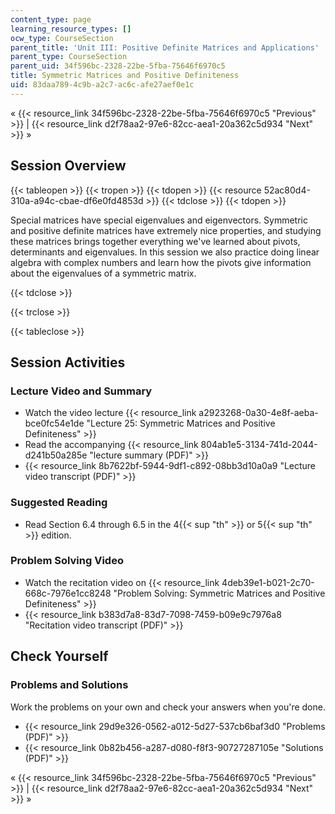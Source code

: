 ```yaml
---
content_type: page
learning_resource_types: []
ocw_type: CourseSection
parent_title: 'Unit III: Positive Definite Matrices and Applications'
parent_type: CourseSection
parent_uid: 34f596bc-2328-22be-5fba-75646f6970c5
title: Symmetric Matrices and Positive Definiteness
uid: 83daa789-4c9b-a2c7-ac6c-afe27aef0e1c
---
```


« {{< resource_link 34f596bc-2328-22be-5fba-75646f6970c5 "Previous" >}} | {{< resource_link d2f78aa2-97e6-82cc-aea1-20a362c5d934 "Next" >}} »

Session Overview
----------------

{{< tableopen >}}
{{< tropen >}}
{{< tdopen >}}
{{< resource 52ac80d4-310a-a94c-cbae-df6e0fd4853d >}}
{{< tdclose >}}
{{< tdopen >}}


Special matrices have special eigenvalues and eigenvectors. Symmetric and positive definite matrices have extremely nice properties, and studying these matrices brings together everything we've learned about pivots, determinants and eigenvalues. In this session we also practice doing linear algebra with complex numbers and learn how the pivots give information about the eigenvalues of a symmetric matrix.


{{< tdclose >}}

{{< trclose >}}

{{< tableclose >}}

Session Activities
------------------

### Lecture Video and Summary

*   Watch the video lecture {{< resource_link a2923268-0a30-4e8f-aeba-bce0fc54e1de "Lecture 25: Symmetric Matrices and Positive Definiteness" >}}
*   Read the accompanying {{< resource_link 804ab1e5-3134-741d-2044-d241b50a285e "lecture summary (PDF)" >}}
*   {{< resource_link 8b7622bf-5944-9df1-c892-08bb3d10a0a9 "Lecture video transcript (PDF)" >}}

### Suggested Reading

*   Read Section 6.4 through 6.5 in the 4{{< sup "th" >}} or 5{{< sup "th" >}} edition.

### Problem Solving Video

*   Watch the recitation video on {{< resource_link 4deb39e1-b021-2c70-668c-7976e1cc8248 "Problem Solving: Symmetric Matrices and Positive Definiteness" >}}
*   {{< resource_link b383d7a8-83d7-7098-7459-b09e9c7976a8 "Recitation video transcript (PDF)" >}}

Check Yourself
--------------

### Problems and Solutions

Work the problems on your own and check your answers when you're done.

*   {{< resource_link 29d9e326-0562-a012-5d27-537cb6baf3d0 "Problems (PDF)" >}}
*   {{< resource_link 0b82b456-a287-d080-f8f3-90727287105e "Solutions (PDF)" >}}

« {{< resource_link 34f596bc-2328-22be-5fba-75646f6970c5 "Previous" >}} | {{< resource_link d2f78aa2-97e6-82cc-aea1-20a362c5d934 "Next" >}} »